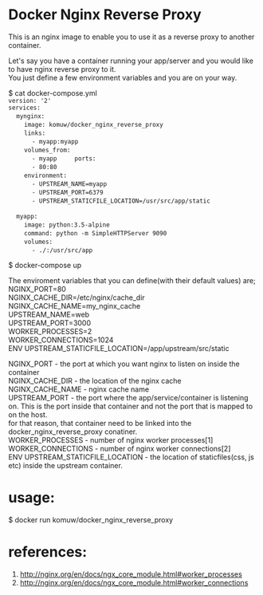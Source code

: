 # Docker Nginx Reverse Proxy        



This is an nginx image to enable you to use it as a reverse proxy to another container.                    



Let's say you have a container running your app/server and you would like to have nginx reverse proxy to it.                               
You just define a few environment variables and you are on your way.                          


$ cat docker-compose.yml                                  
`version: '2'`                             
`services:`                       
&nbsp;&nbsp;&nbsp;&nbsp;`mynginx:`                                   
&nbsp;&nbsp;&nbsp;&nbsp;&nbsp;&nbsp;&nbsp;&nbsp;`image: komuw/docker_nginx_reverse_proxy`                              
&nbsp;&nbsp;&nbsp;&nbsp;&nbsp;&nbsp;&nbsp;&nbsp;`links:`                       
&nbsp;&nbsp;&nbsp;&nbsp;&nbsp;&nbsp;&nbsp;&nbsp;&nbsp;&nbsp;&nbsp;&nbsp;`- myapp:myapp`                      
&nbsp;&nbsp;&nbsp;&nbsp;&nbsp;&nbsp;&nbsp;&nbsp;`volumes_from:`                           
&nbsp;&nbsp;&nbsp;&nbsp;&nbsp;&nbsp;&nbsp;&nbsp;&nbsp;&nbsp;&nbsp;&nbsp;`- myapp` 
&nbsp;&nbsp;&nbsp;&nbsp;&nbsp;&nbsp;&nbsp;&nbsp;`ports:`                              
&nbsp;&nbsp;&nbsp;&nbsp;&nbsp;&nbsp;&nbsp;&nbsp;&nbsp;&nbsp;&nbsp;&nbsp;`- 80:80`                      
&nbsp;&nbsp;&nbsp;&nbsp;&nbsp;&nbsp;&nbsp;&nbsp;`environment:`                         
&nbsp;&nbsp;&nbsp;&nbsp;&nbsp;&nbsp;&nbsp;&nbsp;&nbsp;&nbsp;&nbsp;&nbsp;`- UPSTREAM_NAME=myapp`                     
&nbsp;&nbsp;&nbsp;&nbsp;&nbsp;&nbsp;&nbsp;&nbsp;&nbsp;&nbsp;&nbsp;&nbsp;`- UPSTREAM_PORT=6379`             
&nbsp;&nbsp;&nbsp;&nbsp;&nbsp;&nbsp;&nbsp;&nbsp;&nbsp;&nbsp;&nbsp;&nbsp;`- UPSTREAM_STATICFILE_LOCATION=/usr/src/app/static`             


&nbsp;&nbsp;&nbsp;&nbsp;`myapp:`                                 
&nbsp;&nbsp;&nbsp;&nbsp;&nbsp;&nbsp;&nbsp;&nbsp;`image: python:3.5-alpine`                               
&nbsp;&nbsp;&nbsp;&nbsp;&nbsp;&nbsp;&nbsp;&nbsp;`command: python -m SimpleHTTPServer 9090`                 
&nbsp;&nbsp;&nbsp;&nbsp;&nbsp;&nbsp;&nbsp;&nbsp;`volumes:`                     
&nbsp;&nbsp;&nbsp;&nbsp;&nbsp;&nbsp;&nbsp;&nbsp;&nbsp;&nbsp;&nbsp;&nbsp;`- ./:/usr/src/app`                                             


$ docker-compose up 



The enviroment variables that you can define(with their default values) are;            
NGINX_PORT=80                                  
NGINX_CACHE_DIR=/etc/nginx/cache_dir                                  
NGINX_CACHE_NAME=my_nginx_cache                                  
UPSTREAM_NAME=web                                  
UPSTREAM_PORT=3000                                  
WORKER_PROCESSES=2                                  
WORKER_CONNECTIONS=1024                                  
ENV UPSTREAM_STATICFILE_LOCATION=/app/upstream/src/static                                 

NGINX_PORT - the port at which you want nginx to listen on inside the container                                  
NGINX_CACHE_DIR - the location of the nginx cache                                  
NGINX_CACHE_NAME - nginx cache name                                  
UPSTREAM_PORT - the port where the app/service/container is listening on. This is the port inside that container and not the port that is mapped to on the host.                                   
    for that reason, that container need to be linked into the docker_nginx_reverse_proxy conatiner.                                  
WORKER_PROCESSES - number of nginx worker processes[1]                                  
WORKER_CONNECTIONS - number of nginx worker connections[2]                                  
ENV UPSTREAM_STATICFILE_LOCATION - the location of staticfiles(css, js etc) inside the upstream container.                                  


# usage:                                   
$ docker run komuw/docker_nginx_reverse_proxy                                  


# references:                                  
1. http://nginx.org/en/docs/ngx_core_module.html#worker_processes                                  
2. http://nginx.org/en/docs/ngx_core_module.html#worker_connections                                  
